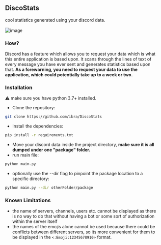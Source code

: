 ## DiscoStats
cool statistics generated using your discord data. <br><br>
![image](https://user-images.githubusercontent.com/61324615/162575845-50461c9a-1cb4-47b1-9cf4-fce863a9f79e.png)

### How?
Discord has a feature which allows you to request your data which is what this entire application is based upon. It scans through the lines of text of every message you have ever sent and generates statistics based upon that. **As a forewarning, you need to request your data to use the application, which could potentially take up to a week or two.**

### Installation
⚠️ make sure you have python 3.7+ installed.
- Clone the repository:
```bash
git clone https://github.com/ibra/DiscoStats
```
- Install the dependencies:
```bash
pip install -r requirements.txt
```
- Move your discord data inside the project directory, **make sure it is all dumped under one "package" folder.**
- run main file:
```bash
python main.py  
``` 
- optionally use the --dir flag to pinpoint the package location to a specific directory:
```bash 
python main.py --dir otherFolder/package
```


### Known Limitations

- the name of servers, channels, users etc. cannot be displayed as there is no way to do that without having a bot or some sort of authorization within the server itself
- the names of the emojis alone cannot be used because there could be conflicts between different servers, so its more convenient for them to be displayed in the `<:Emoji:12345678910>` format.
